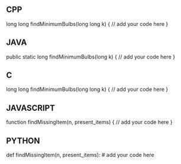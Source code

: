 ## CPP

long long findMinimumBulbs(long long k) {
    // add your code here
}

## JAVA

public static long findMinimumBulbs(long k) {
    // add your code here
}

## C

long long findMinimumBulbs(long long k) {
    // add your code here
}

## JAVASCRIPT

function findMissingItem(n, present_items) {
    // add your code here
}

## PYTHON

def findMissingItem(n, present_items):
    # add your code here